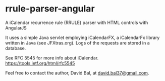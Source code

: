 # rrule-parser-angular

A iCalendar recurrence rule (RRULE) parser with HTML controls with AngularJS

It uses a simple Java servlet employing iCalendarFX, a iCalendarFx library written in Java (see JFXtras.org).  Logs of the requests are stored in a database.

See RFC 5545 for more info about iCalendar.
https://tools.ietf.org/html/rfc5545

Feel free to contact the author, David Bal, at david.bal37@gmail.com.